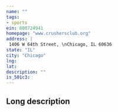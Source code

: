 ```yaml
---
name: ""
tags:
- sports
ein: 800724941
homepage: "www.crushersclub.org"
address: |
 1406 W 64th Street, \nChicago, IL 60636
state: "IL"
city: "Chicago"
lng: 
lat: 
description: ""
is_501c3: 
---
```


## Long description


